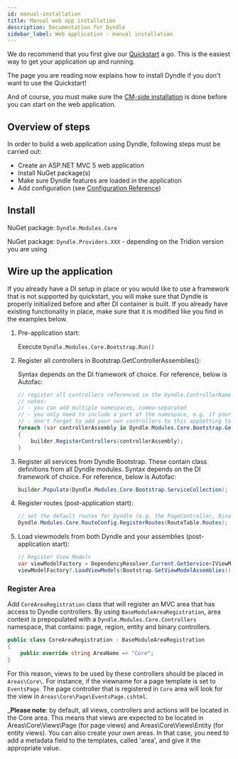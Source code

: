```yaml
---
id: manual-installation
title: Manual web app installation
description: Documentation for Dyndle
sidebar_label: Web application - manual installation
---
```


We do recommend that you first give our [Quickstart](quickstart-installation.html) a go. This is the easiest way to get your application up and running.

The page you are reading now explains how to install Dyndle if you don't want to use the Quickstart!

And of course, you must make sure the [CM-side installation](installation-cm.html) is done before you can start on the web application.

## Overview of steps

In order to build a web application using Dyndle, following steps must be carried out:

- Create an ASP.NET MVC 5 web application
- Install NuGet package(s)
- Make sure Dyndle features are loaded in the application
- Add configuration (see [Configuration Reference](configuration.html))

## Install

NuGet package: `Dyndle.Modules.Core`

NuGet package: `Dyndle.Providers.XXX` - depending on the Tridion version you are using

## Wire up the application

If you already have a DI setup in place or you would like to use a framework that is not supported by quickstart, you will make sure that Dyndle is properly initialized before and after DI container is built. If you already have existing functionality in place, make sure that it is modified like you find in the examples below.

1. Pre-application start:

   Execute `Dyndle.Modules.Core.Bootstrap.Run()`

1. Register all controllers in Bootstrap.GetControllerAssemblies():

   Syntax depends on the DI framework of choice. For reference, below is Autofac:

   ```c#
   // register all controllers referenced in the Dyndle.ControllerNamespaces appSetting
   // notes:
   // - you can add multiple namespaces, comma-separated
   // - you only need to include a part of the namespace, e.g. if your controllers are in Acme.Web.Controllers, you can also configure them as 'Acme.Web'
   // - don't forget to add your own controllers to this appSetting too
   foreach (var controllerAssembly in Dyndle.Modules.Core.Bootstrap.GetControllerAssemblies())
   {
       builder.RegisterControllers(controllerAssembly);
   }
   ```

1. Register all services from Dyndle Bootstrap. These contain class definitions from all Dyndle modules. Syntax depends on the DI framework of choice. For reference, below is Autofac:

   ```c#
   builder.Populate(Dyndle.Modules.Core.Bootstrap.ServiceCollection);
   ```

1. Register routes (post-application start):

   ```c#
   // set the default routes for Dyndle (e.g. the PageController, BinaryController, etc)
   Dyndle.Modules.Core.RouteConfig.RegisterRoutes(RouteTable.Routes);
   ```

1. Load viewmodels from both Dyndle and your assemblies (post-application start):

   ```c#
   // Register View Models
   var viewModelFactory = DependencyResolver.Current.GetService<IViewModelFactory>();
   viewModelFactory?.LoadViewModels(Bootstrap.GetViewModelAssemblies());
   ```

### Register Area

Add `CoreAreaRegistration` class that will register an MVC area that has access to Dyndle controllers. By using `BaseModuleAreaRegistration`, area context is prepopulated with a `Dyndle.Modules.Core.Controllers` namespace, that contains: page, region, entity and binary controllers.

```c#
public class CoreAreaRegistration : BaseModuleAreaRegistration
{
    public override string AreaName => "Core";
}
```

For this reason, views to be used by these controllers should be placed in `Areas\Core\`. For instance, if the viewname for a page template is set to `EventsPage`. The page controller that is registered in `Core` area will look for the view in `Areas\Core\Page\EventsPage.cshtml`.

_**Please note**: by default, all views, controllers and actions will be located in the Core area. This means that views are expected to be located in Areas\Core\Views\Page (for page views) and Areas\Core\Views\Entity (for entity views). You can also create your own areas. In that case, you need to add a metadata field to the templates, called 'area', and give it the appropriate value.
